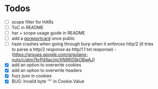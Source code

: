 # Todos
- [ ] scope filter for HARs
- [ ] ToC in README
- [ ] har + scope usage guide in README
- [ ] add a [goreportcard](https://github.com/gojp/goreportcard) once public 
- [ ] haze crashes when going through burp when it enforces http/2 (it tries to parse a http/2 response as http/1.1 txt response) - (https://groups.google.com/g/golang-nuts/c/atm7brPdXac/m/XN9K0SkOBwAJ)
- [x] add an option to overwrite cookies
- [x] add an option to overwrite headers
- [x] fuzz json in cookies
- [x] BUG: Invalid byte '"' in Cookie.Value
